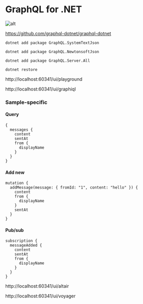 # GraphQL for .NET

![alt](https://gridsome.org/assets/static/import-data.eb9be63.3e0083b3c8c40a300ab593b006f88025.png)

https://github.com/graphql-dotnet/graphql-dotnet

`dotnet add package GraphQL.SystemTextJson`

`dotnet add package GraphQL.NewtonsoftJson`

`dotnet add package GraphQL.Server.All`

`dotnet restore`

http://localhost:60341/ui/playground

http://localhost:60341/ui/graphiql

### Sample-specific 

#### Query
    {
      messages {
        content
        sentAt
        from {
          displayName
        }
      }
    }

#### Add new

    mutation {
      addMessage(message: { fromId: "1", content: "hello" }) {
        content
        from {
          displayName
        }
        sentAt
      }
    }

#### Pub/sub 

    subscription {
      messageAdded {
        content
        sentAt
        from {
          displayName
        }
      }
    }



http://localhost:60341/ui/altair

http://localhost:60341/ui/voyager


